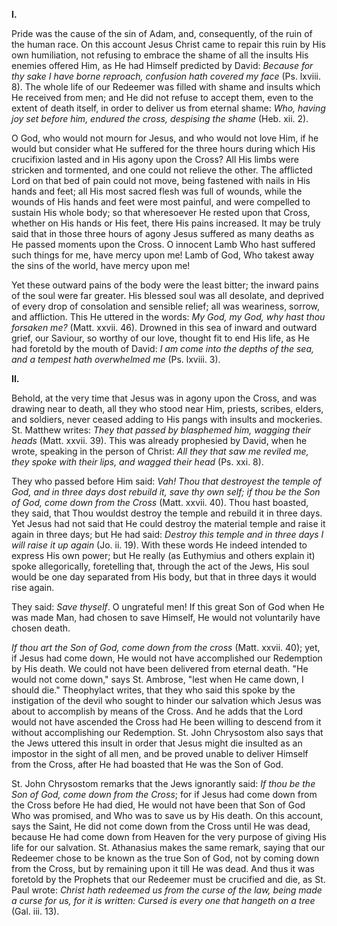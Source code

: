 
**I\.**

Pride was the cause of the sin of Adam, and, consequently, of the ruin of the human race. On this account Jesus Christ came to repair this ruin by His own humiliation, not refusing to embrace the shame of all the insults His enemies offered Him, as He had Himself predicted by David: *Because for thy sake I have borne reproach, confusion hath covered my face* (Ps. lxviii. 8). The whole life of our Redeemer was filled with shame and insults which He received from men; and He did not refuse to accept them, even to the extent of death itself, in order to deliver us from eternal shame: *Who, having joy set before him, endured the cross, despising the shame* (Heb. xii. 2).

O God, who would not mourn for Jesus, and who would not love Him, if he would but consider what He suffered for the three hours during which His crucifixion lasted and in His agony upon the Cross? All His limbs were stricken and tormented, and one could not relieve the other. The afflicted Lord on that bed of pain could not move, being fastened with nails in His hands and feet; all His most sacred flesh was full of wounds, while the wounds of His hands and feet were most painful, and were compelled to sustain His whole body; so that wheresoever He rested upon that Cross, whether on His hands or His feet, there His pains increased. It may be truly said that in those three hours of agony Jesus suffered as many deaths as He passed moments upon the Cross. O innocent Lamb Who hast suffered such things for me, have mercy upon me! Lamb of God, Who takest away the sins of the world, have mercy upon me!

Yet these outward pains of the body were the least bitter; the inward pains of the soul were far greater. His blessed soul was all desolate, and deprived of every drop of consolation and sensible relief; all was weariness, sorrow, and affliction. This He uttered in the words: *My God, my God, why hast thou forsaken me?* (Matt. xxvii. 46). Drowned in this sea of inward and outward grief, our Saviour, so worthy of our love, thought fit to end His life, as He had foretold by the mouth of David: *I am come into the depths of the sea, and a tempest hath overwhelmed me* (Ps. lxviii. 3).

**II\.**

Behold, at the very time that Jesus was in agony upon the Cross, and was drawing near to death, all they who stood near Him, priests, scribes, elders, and soldiers, never ceased adding to His pangs with insults and mockeries. St. Matthew writes: *They that passed by blasphemed him, wagging their heads* (Matt. xxvii. 39). This was already prophesied by David, when he wrote, speaking in the person of Christ: *All they that saw me reviled me, they spoke with their lips, and wagged their head* (Ps. xxi. 8).

They who passed before Him said: *Vah! Thou that destroyest the temple of God, and in three days dost rebuild it, save thy own self; if thou be the Son of God, come down from the Cross* (Matt. xxvii. 40). Thou hast boasted, they said, that Thou wouldst destroy the temple and rebuild it in three days. Yet Jesus had not said that He could destroy the material temple and raise it again in three days; but He had said: *Destroy this temple and in three days I will raise it up again* (Jo. ii. 19). With these words He indeed intended to express His own power; but He really (as Euthymius and others explain it) spoke allegorically, foretelling that, through the act of the Jews, His soul would be one day separated from His body, but that in three days it would rise again.

They said: *Save thyself*. O ungrateful men! If this great Son of God when He was made Man, had chosen to save Himself, He would not voluntarily have chosen death.

*If thou art the Son of God, come down from the cross* (Matt. xxvii. 40); yet, if Jesus had come down, He would not have accomplished our Redemption by His death. We could not have been delivered from eternal death. \"He would not come down,\" says St. Ambrose, \"lest when He came down, I should die.\" Theophylact writes, that they who said this spoke by the instigation of the devil who sought to hinder our salvation which Jesus was about to accomplish by means of the Cross. And he adds that the Lord would not have ascended the Cross had He been willing to descend from it without accomplishing our Redemption. St. John Chrysostom also says that the Jews uttered this insult in order that Jesus might die insulted as an impostor in the sight of all men, and be proved unable to deliver Himself from the Cross, after He had boasted that He was the Son of God.

St. John Chrysostom remarks that the Jews ignorantly said: *If thou be the Son of God, come down from the Cross*; for if Jesus had come down from the Cross before He had died, He would not have been that Son of God Who was promised, and Who was to save us by His death. On this account, says the Saint, He did not come down from the Cross until He was dead, because He had come down from Heaven for the very purpose of giving His life for our salvation. St. Athanasius makes the same remark, saying that our Redeemer chose to be known as the true Son of God, not by coming down from the Cross, but by remaining upon it till He was dead. And thus it was foretold by the Prophets that our Redeemer must be crucified and die, as St. Paul wrote: *Christ hath redeemed us from the curse of the law, being made a curse for us, for it is written: Cursed is every one that hangeth on a tree* (Gal. iii. 13).

